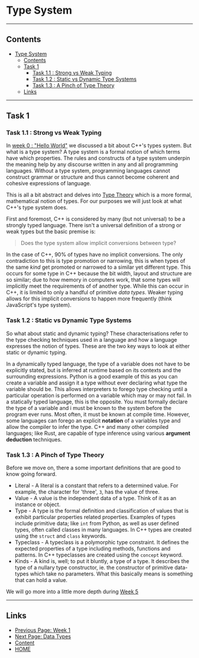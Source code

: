 # Type System

---

## Contents

- [Type System](#type-system)
  - [Contents](#contents)
  - [Task 1](#task-1)
    - [Task 1.1 : Strong vs Weak Typing](#task-11--strong-vs-weak-typing)
    - [Task 1.2 : Static vs Dynamic Type Systems](#task-12--static-vs-dynamic-type-systems)
    - [Task 1.3 : A Pinch of Type Theory](#task-13--a-pinch-of-type-theory)
  - [Links](#links)

---

## Task 1

### Task 1.1 : Strong vs Weak Typing

In [week 0 : "Hello World"](/content/week0/tasks/helloworld.md#61--introducing-c) we discussed a bit about C++'s types system. But what is a type system? A type system is a formal notion of which terms have which properties. The rules and constructs of a type system underpin the meaning help by any discourse written in any and all programming languages. Without a type system, programming languages cannot construct grammar or structure and thus cannot become coherent and cohesive expressions of language.

This is all a bit abstract and delves into [Type Theory](https://en.wikipedia.org/wiki/Type_theory) which is a more formal, mathematical notion of types. For our purposes we will just look at what C++'s type system does.

First and foremost, C++ is considered by many (but not universal) to be a strongly typed language. There isn't a universal definition of a strong or weak types but the basic premise is:

> Does the type system allow implicit conversions between type?

In the case of C++, 90% of types have no implicit conversions. The only contradiction to this is type promotion or narrowing, this is when types of the same _kind_ get promoted or narrowed to a similar yet different type. This occurs for some type in C++ because the bit width, layout and structure are so similar; due to how memory in computers work, that some types will implicitly meet the requirements of of another type. While this can occur in C++, it is limited to only a handful of primitive _data types_. Weaker typing allows for this implicit conversions to happen more frequently (think JavaScript's type system).

### Task 1.2 : Static vs Dynamic Type Systems

So what about static and dynamic typing? These characterisations refer to the type checking techniques used in a language and how a language expresses the notion of types. These are the two key ways to look at either static or dynamic typing.

In a dynamically typed language, the type of a variable does not have to be explicitly stated, but is inferred at runtime based on its contexts and the surrounding expressions. Python is a good example of this as you can create a variable and assign it a type without ever declaring what type the variable should be. This allows interpreters to forego type checking until a particular operation is performed on a variable which may or may not fail. In a statically typed language, this is the opposite. You must formally declare the type of a variable and i must be known to the system before the program ever runs. Most often, it must be known at compile time. However, some languages can forego an explicit **notation** of a variables type and allow the compiler to infer the type. C++ and many other compiled languages; like Rust, are capable of type inference using various **argument deduction** techniques.

### Task 1.3 : A Pinch of Type Theory

Before we move on, there a some important definitions that are good to know going forward.

- Literal - A literal is a constant that refers to a determined value. For example, the character for 'three', `3`, has the value of three.
- Value - A value is the independent data of a type. Think of it as an instance or object.
- Type - A type is the formal definition and classification of values that is exhibit particular properties related properties. Examples of types include primitive data; like `int` from Python, as well as user defined types, often called classes in many languages. In C++ types are created using the `struct` and `class` keywords.
- Typeclass - A typeclass is a polymorphic type constraint. It defines the expected properties of a type including methods, functions and patterns. In C++ typeclasses are created using the `concept` keyword.
- Kinds - A kind is, well; to put it bluntly, a type of a type. It describes the type of a nullary type constructor, ie. the constructor of primitive data-types which take no parameters. What this basically means is something that can hold a value.

We will go more into a little more depth during [Week 5](/content/week5/README.md)

---

## Links

- [Previous Page: Week 1](/content/week1/README.md)
- [Next Page: Data Types](/content/week1/tasks/datatypes.md)
- [Content](/content/README.md)
- [HOME](/README.md)
